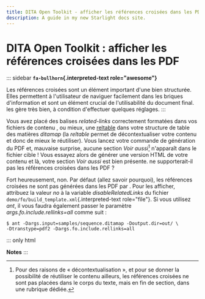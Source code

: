 ```yaml
---
title: DITA Open Toolkit - afficher les références croisées dans les PDF
description: A guide in my new Starlight docs site.
---
```

# DITA Open Toolkit : afficher les références croisées dans les PDF

::: sidebar
**`fa-bullhorn`{.interpreted-text role="awesome"}**

Les références croisées sont un élément important d\'une bien
structurée. Elles permettent à l\'utilisateur de naviguer facilement
dans les briques d\'information et sont un élément crucial de
l\'utilisabilité du document final. les gère très bien, à condition
d\'effectuer quelques réglages.
:::

Vous avez placé des balises *related-links* correctement formatées dans
vos fichiers de contenu , ou mieux, une [reltable]() dans votre
structure de table des matières *ditamap* (la *reltable* permet de
décontextualiser votre contenu et donc de mieux le réutiliser). Vous
lancez votre commande de génération du PDF et, mauvaise surprise, aucune
section *Voir aussi*[^1] n\'apparaît dans le fichier cible ! Vous
essayez alors de générer une version HTML de votre contenu et là, votre
section *Voir aussi* est bien présente. ne supporterait-il pas les
références croisées dans les PDF ?

Fort heureusement, non. Par défaut (allez savoir pourquoi), les
références croisées ne sont pas générées dans les PDF par . Pour les
afficher, attribuez la valeur *no* à la variable *disableRelatedLinks*
du fichier `demo/fo/build_template.xml`{.interpreted-text role="file"}.
Si vous utilisez *ant*, il vous faudra également passer le paramètre
*args.fo.include.rellinks=all* comme suit :

``` console
$ ant -Dargs.input=samples/sequence.ditamap -Doutput.dir=out/ \
-Dtranstype=pdf2 -Dargs.fo.include.rellinks=all
```

::: only
html

**Notes**
:::

[^1]: Pour des raisons de « décontextualisation », et pour se donner la
    possibilité de réutiliser le contenu ailleurs, les références
    croisées ne sont pas placées dans le corps du texte, mais en fin de
    section, dans une rubrique dédiée.

